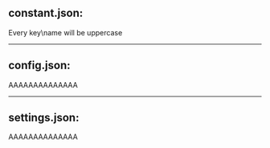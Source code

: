 constant.json:
--------------
Every key\name will be uppercase

------------
config.json:
------------
AAAAAAAAAAAAAA

--------------
settings.json:
--------------
AAAAAAAAAAAAAA